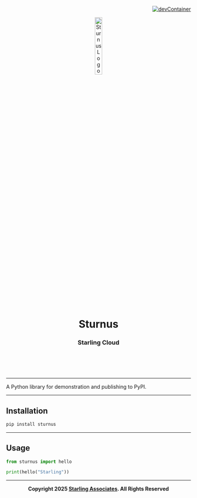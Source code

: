 <div align="right">

[![devContainer](https://img.shields.io/badge/devContainer-233696c1?style=flat-square&logo=Docker&logoColor=%23FFFFFF&labelColor=%233696c1&color=%233696c1)](https://vscode.dev/redirect?url=vscode://ms-vscode-remote.remote-containers/cloneInVolume?url=https://github.com/starling-cloud/sturnus)

</div>

<header>
<p align="center">
    <img src="res/logo/sturnus-logo.png" width="20%" alt="Sturnus Logo">
</p>
<h1 align='center' style='border-bottom: none;'>Sturnus</h1>
<h3 align='center'>Starling Cloud</h3>
</header>

<br/>

---

A Python library for demonstration and publishing to PyPI.

---

## Installation

```bash
pip install sturnus
```

---

## Usage

```python
from sturnus import hello

print(hello("Starling"))
```

---

<p align="center">
    <b>Copyright 2025 <a href="https://www.starling.associates" target="_blank">Starling Associates</a>. All Rights Reserved</b>
</p>
